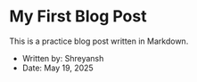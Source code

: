 # My First Blog Post

This is a practice blog post written in Markdown.

- Written by: Shreyansh
- Date: May 19, 2025
